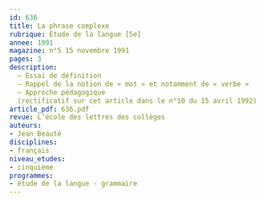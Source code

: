 ```yaml
---
id: 636
title: La phrase complexe 
rubrique: Étude de la langue [5e]
annee: 1991
magazine: n°5 15 novembre 1991
pages: 3
description: 
  – Essai de définition
  – Rappel de la notion de « mot » et notamment de « verbe »
  – Approche pédagogique
  (rectificatif sur cet article dans le n°10 du 15 avril 1992)
article_pdf: 636.pdf
revue: L’école des lettres des collèges
auteurs:
- Jean Beauté
disciplines:
- français
niveau_etudes:
- cinquième
programmes:
- étude de la langue - grammaire
---
```

